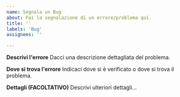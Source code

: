 ```yaml
---
name: Segnala un Bug
about: Fai la segnalazione di un errore/problema qui.
title: ''
labels: 'Bug'
assignees: ''

---
```


**Descrivi l'errore**
Dacci una descrizione dettagliata del problema.

**Dove si trova l'errore**
Indicaci dove si è verificato o dove si trova il problema.

**Dettagli (FACOLTATIVO)**
Descrivi ulteriori dettagli...
